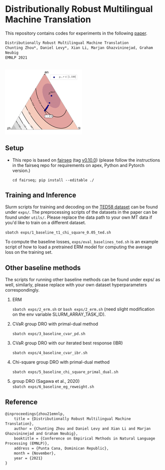 # Distributionally Robust Multilingual Machine Translation
This repository contains codes for experiments in the following [paper](tba).
```
Distributionally Robust Multilingual Machine Translation
Chunting Zhou*, Daniel Levy*, Xian Li, Marjan Ghazvininejad, Graham Neubig
EMNLP 2021
```
<br>

<img src="figs/intro.png" alt="illustration" class="center" width="250"/>
<br>

## Setup
- This repo is based on [fairseq](https://github.com/pytorch/fairseq) (tag [v0.10.0](https://github.com/pytorch/fairseq/releases/tag/v0.10.0))
  (please follow the instructions in the fairseq repo for requirements on apex, Python and Pytorch version.)
  ```
  cd fairseq; pip install --editable ./
  ```
  
## Training and Inference
Slurm scripts for training and decoding on the [TED58 dataset](https://drive.google.com/file/d/1xNlfgLK55SbNocQh7YpDcFUYymfVNEii/view?usp=sharing) can be found under `exps/`.
The preprocessing scripts of the datasets in the paper can be found under `utils/`.
Please replace the data path to your own MT data if you'd like to train on a different dataset.  

``sbatch exps/1_baseline_t1_chi_square_0.05_ted.sh``

To compute the baseline losses, `exps/eval_baselines_ted.sh` is an example script of how to load a pretrained ERM model for computing the average loss on the training set.

## Other baseline methods
The scripts for running other baseline methods can be found under exps/ as well, similarly, please replace with your own dataset hyperparameters correspondingly.
1. ERM
   
   ``sbatch exps/2_erm.sh`` or ``bash exps/2_erm.sh`` (need slight modification on the env variable SLURM_ARRAY_TASK_ID). 
   

2. CVaR group DRO with primal-dual method
   
   ``sbatch exps/3_baseline_cvar_pd.sh``
   

3. CVaR group DRO with our iterated best response (IBR)
   
   ``sbatch exps/4_baseline_cvar_ibr.sh``
   

4. Chi-square group DRO with primal-dual method
   
   ``sbatch exps/5_baseline_chi_square_primal_dual.sh``
   

5. group DRO (Sagawa et al., 2020)  
   ``sbatch exps/6_baseline_eg_reweight.sh``

## Reference
```
@inproceedings{zhou21emnlp,
    title = {Distributionally Robust Multilingual Machine Translation},
    author = {Chunting Zhou and Daniel Levy and Xian Li and Marjan Ghazvininejad and Graham Neubig},
    booktitle = {Conference on Empirical Methods in Natural Language Processing (EMNLP)},
    address = {Punta Cana, Dominican Republic},
    month = {November},
    year = {2021}
}
```




